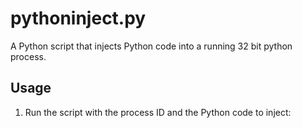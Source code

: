 # pythoninject.py
A Python script that injects Python code into a running 32 bit python process. 

## Usage

1. Run the script with the process ID and the Python code to inject:

